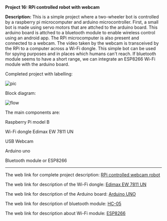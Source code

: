 __Project 16: RPi controlled robot with webcam__

__Description:__
This is a simple project where a two-wheeler bot is controlled by a raspberry pi microcomputer and arduino microcontroller. First, a small bot is made using servo motors that are attched to the arduino board. This arduino board is attched to  a bluetooth module to enable wireless control using an android app. The RPi microcomputer is also present and connected to a webcam. The video taken by the webcam is transceived by the RPi to a computer across a Wi-Fi dongle. This simple bot can be used for spying purposes and in places which humans can't reach. If bluetooth module seems to have a short range, we can integrate an ESP8266 Wi-Fi module with the arduino board.

Completed project with labelling:

![pic](https://maker.pro/storage/S4CIyeb/S4CIyebwvKxBqb8aLUbPVUI2JCVY1My2S4vh8gtk.jpeg)

Block diagram:

![flow](https://maker.pro/storage/6gCt5o8/6gCt5o8hAYezyMKIpwmX4J7idDQCm6iMYcYqmcxu.jpeg)

The main components are:

Raspberry Pi model B

Wi-Fi dongle Edimax EW 7811 UN

USB Webcam

Arduino uno

Bluetooth module  or ESP8266

________________________________________________________________________________________________________________________________________
The web link for complete project description: [RPi controlled webcam robot](https://maker.pro/raspberry-pi/projects/raspberry-pi-webcam-robot/)

The web link for description of the Wi-Fi dongle: [Edimax EW 7811 UN](https://datasheet.octopart.com/EW-7811UN-Edimax-datasheet-61206140.pdf)

The web link for description of the Arduino board: [Arduino UNO](https://components101.com/microcontrollers/arduino-uno)

The web link for description of bluetooth module: [HC-05](https://www.electronicaestudio.com/docs/istd016A.pdf)

The web link for description about Wi-Fi module: [ESP8266](https://components101.com/wireless/esp8266-pinout-configuration-features-datasheet)
